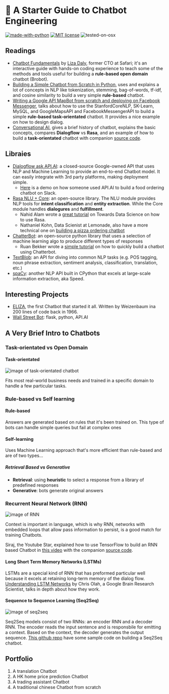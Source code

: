 # :rocket: A Starter Guide to Chatbot Engineering

[![made-with-python](https://img.shields.io/badge/Made%20with-Python-1f425f.svg)](https://www.python.org/)
[![MIT license](https://img.shields.io/badge/License-MIT-blue.svg)](https://lbesson.mit-license.org/)
![tested-on-osx](https://img.shields.io/badge/Tested%20on-OSX-lightgrey.svg)

## Readings
* [Chatbot Fundamentals](https://apps.worldwritable.com/tutorials/chatbot/) by [Liza Daly](https://lizadaly.com/), former CTO at Safari; it's an interactive guide with hands-on coding experience to teach some of the methods and tools useful for building a **rule-based open domain** chatbot (Brobot).
* [Building a Simple Chatbot from Scratch in Python](https://medium.com/analytics-vidhya/building-a-simple-chatbot-in-python-using-nltk-7c8c8215ac6e), uses and explains a lot of concepts in NLP like tokenization, stemming, bag-of-words, tf-idf, and cosine similarity to build a very simple **rule-based** chatbot.
* [Writing a Google API MapBot from scratch and deploying on Facebook Messenger](https://chatbotslife.com/how-i-developed-my-own-learning-chatbot-in-python-from-scratch-and-deployed-it-on-facebook-88bc828be0a8), talks about how to use the StanfordCoreNLP, SK-Learn, MySQL, and GoogleMapsAPI and FacebookMessengerAPI to build a simple **rule-based task-orientated** chatbot. It provides a nice example on how to design dialog.
* [Conversational AI](https://chatbotslife.com/conversational-ai-understanding-the-basics-and-a-chatbot-build-in-rasa-module-c23828307180), gives a brief history of chatbot, explains the basic concepts, compares **Dialogflow** vs **Rasa**, and an example of how to build a **task-orientated** chatbot with companion [source code](https://github.com/manikandanj2207/dataibreathe). 

## Libraies
* [Dialogflow ask API.AI](https://dialogflow.com/docs/getting-started): a closed-source Google-owned API that uses NLP and Machine Learning to provide an end-to-end Chatbot model. It can easily integrate with 3rd party platforms, making deployment simple.
  * [Here](https://moz.com/blog/chat-bot) is a demo on how someone used API.AI to build a food ordering chatbot on Slack.
* [Rasa NLU + Core](https://rasa.com/docs/nlu/): an open-source library. The NLU module provides NLP tools for **intent classification** and **entity extraction**. While the Core module handles **dialogures** and **fulfillment**.
  * Nahid Alam wrote a [great tutorial](https://towardsdatascience.com/a-chatbot-from-future-building-an-end-to-end-conversational-assistant-with-rasa-ai-51a1c93dabf2) on Towards Data Science on how to use Rasa.
  * Nathaniel Kohn, Data Scienist at Lemonade, also have a more technical one on [building a pizza ordering chatbot](https://hackernoon.com/build-simple-chatbot-with-rasa-part-1-f4c6d5bb1aea)
* [ChatterBot](https://github.com/gunthercox/ChatterBot): an open-source python library that uses a selection of machine learning algo to produce different types of responses
  * Ruan Bekker wrote a [simple tutorial](https://blog.ruanbekker.com/blog/2017/12/13/create-a-chatbot-with-chatterbot-on-python/) on how to quickly build a chatbot using Chatterbot.
* [TextBlob](https://textblob.readthedocs.io/en/dev/): an API for diving into common NLP tasks (e.g. POS tagging, noun phrase extraction, sentiment analysis, classification, translation, etc.)
* [spaCy](https://spacy.io/): another NLP API built in CPython that excels at large-scale information extraction, aka Speed.

## Interesting Projects
* [ELIZA](http://psych.fullerton.edu/mbirnbaum/psych101/Eliza.htm?utm_source=ubisend.com&utm_medium=blog-link&utm_campaign=ubisend), the first Chatbot that started it all. Written by Weizenbaum ina 200 lines of code back in 1966.
* [Wall Street Bot](https://github.com/TarangKhanna/Wall-Street-Bot): flask, python, API.AI

## A Very Brief Intro to Chatbots
### Task-orientated vs Open Domain
#### Task-orientated
![image of task-orientated chatbot](https://cdn-images-1.medium.com/max/800/1*2c7v8bwGxJbkglxGhuTiJA.jpeg)  

Fits most real-world business needs and trained in a specific domain to handle a few particular tasks.  

### Rule-based vs Self learning
#### Rule-based
Answers are generated based on rules that it's been trained on. This type of bots can handle simple queries but fail at complex ones
#### Self-learning
Uses Machine Learning approach that's more efficient than rule-based and are of two types...
##### Retrieval Based vs Generative
* **Retrieval**: using **heuristic** to select a response from a library of predefined responses
* **Generative**: bots generate original answers

### Recurrent Neural Network (RNN)
![image of RNN](http://complx.me/img/seq2seq/lstm.png)  

Context is important in language, which is why RNN, networks with embedded loops that allow pass information to persist, is a good match for training Chatbots.

Siraj, the Youtube Star, explained how to use TensorFlow to build an RNN based Chatbot in [this video](https://www.youtube.com/watch?v=SJDEOWLHYVo&index=66&list=WL&t=0s) with the companion [source code](https://github.com/llSourcell/tensorflow_chatbot).

#### Long Short Term Memory Networks (LSTMs)
LSTMs are a special kind of RNN that has preformed particular well because it excels at retaining long-term memory of the dialog flow. [Understanding LSTM Networks](http://colah.github.io/posts/2015-08-Understanding-LSTMs/) by Chris Olah, a Google Brain Research Scientist, talks in depth about how they work.

#### Sequence to Sequence Learning (Seq2Seq)
![image of seq2seq](http://complx.me/img/seq2seq/seq2seq2.png)

Seq2Seq models consist of two RNNs: an encoder RNN and a decoder RNN. The encoder reads the input sentence and is responsbile for emitting a context. Based on the context, the decoder generates the output sequence. [This github repo](https://github.com/tensorlayer/seq2seq-chatbot) have some sample code on building a Seq2Seq chatbot.

## Portfolio
1. A translation Chatbot
2. A HK home price prediction Chatbot
3. A trading assistant Chatbot
4. A traditional chinese Chatbot from scratch

